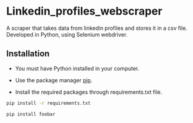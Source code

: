 # Linkedin_profiles_webscraper

A scraper that takes data from linkedin profiles and stores it in a csv file. Developed in Python, using Selenium webdriver.

## Installation

- You must have Python installed in your computer.

- Use the package manager [pip](https://pip.pypa.io/en/stable/).

- Install the required packages through requirements.txt file.

```bash
pip install -r requirements.txt
```

```bash
pip install foobar
```
